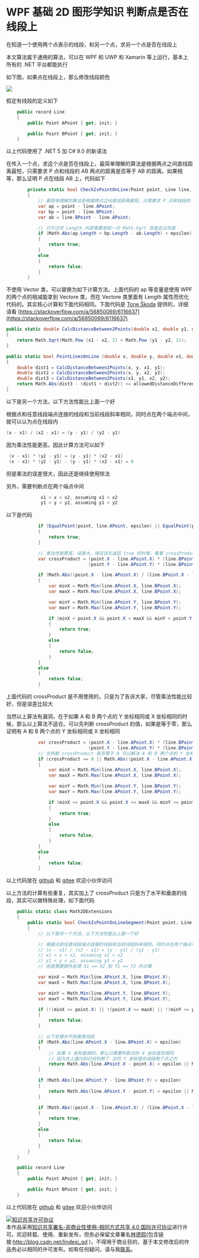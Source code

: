 
# WPF 基础 2D 图形学知识 判断点是否在线段上

在知道一个使用两个点表示的线段，和另一个点，求另一个点是否在线段上

<!--more-->


<!-- CreateTime:2021/3/18 21:05:11 -->

<!-- 发布 -->

本文算法属于通用的算法，可以在 WPF 和 UWP 和 Xamarin 等上运行，基本上所有的 .NET 平台都能执行

如下图，如果点在线段上，那么修改线段颜色

<!-- ![](image/WPF 基础 2D 图形学知识 判断点是否在线段上/WPF 基础 2D 图形学知识 判断点是否在线段上0.gif) -->

![](http://image.acmx.xyz/lindexi%2FWPF%2520%25E5%259F%25BA%25E7%25A1%2580%25202D%2520%25E5%259B%25BE%25E5%25BD%25A2%25E5%25AD%25A6%25E7%259F%25A5%25E8%25AF%2586%2520%25E5%2588%25A4%25E6%2596%25AD%25E7%2582%25B9%25E6%2598%25AF%25E5%2590%25A6%25E5%259C%25A8%25E7%25BA%25BF%25E6%25AE%25B5%25E4%25B8%258A0.gif)

假定有线段的定义如下

```csharp
    public record Line
    {
        public Point APoint { get; init; }

        public Point BPoint { get; init; }
    }
```

以上代码使用了 .NET 5 加 C# 9.0 的新语法

在传入一个点，求这个点是否在线段上，最简单理解的算法是根据两点之间直线距离最短，只需要求 P 点和线段的 AB 两点的距离是否等于 AB 的距离。如果相等，那么证明 P 点在线段 AB 上，代码如下

```csharp
        private static bool CheckIsPointOnLine(Point point, Line line, double epsilon = 0.1)
        {
            // 最简单理解的算法是根据两点之间直线距离最短，只需要求 P 点和线段的 AB 两点的距离是否等于 AB 的距离。如果相等，那么证明 P 点在线段 AB 上
            var ap = point - line.APoint;
            var bp = point - line.BPoint;
            var ab = line.BPoint - line.APoint;

            // 只不过求 Length 内部需要用到一次 Math.Sqrt 性能会比较差
            if (Math.Abs(ap.Length + bp.Length - ab.Length) < epsilon)
            {
                return true;
            }
            else
            {
                return false;
            }
        }
```

不使用 Vector 类，可以替换为如下计算方法。上面代码的 ap 等变量是使用 WPF 的两个点的相减能拿到 Vectore 类，而在 Vectore 类里面有 Length 属性而优化代码的。其实核心计算和下面代码相同。下面代码是 [Tone Škoda](https://stackoverflow.com/users/3572009/tone-%c5%a0koda) 提供的，详细请看 [https://stackoverflow.com/a/56850069/6116637](https://stackoverflow.com/a/56850069/6116637)

```csharp
public static double CalcDistanceBetween2Points(double x1, double y1, double x2, double y2)
{
    return Math.Sqrt(Math.Pow (x1 - x2, 2) + Math.Pow (y1 - y2, 2));
}

public static bool PointLinesOnLine (double x, double y, double x1, double y1, double x2, double y2, double allowedDistanceDifference)
{
    double dist1 = CalcDistanceBetween2Points(x, y, x1, y1);
    double dist2 = CalcDistanceBetween2Points(x, y, x2, y2);
    double dist3 = CalcDistanceBetween2Points(x1, y1, x2, y2);
    return Math.Abs(dist3 - (dist1 + dist2)) <= allowedDistanceDifference;
}
```

以下是另一个方法，以下方法性能比上面一个好

根据点和任意线段端点连接的线段和当前线段斜率相同，同时点在两个端点中间，就可以认为点在线段内

```csharp
(x - x1) / (x2 - x1) = (y - y1) / (y2 - y1)
```

因为乘法性能更高，因此计算方法可以如下

```csharp
 (x - x1) * (y2 - y1) = (y - y1) * (x2 - x1)
 (x - x1) * (y2 - y1) - (y - y1) * (x2 - x1) = 0
```

但是乘法的误差很大，因此还是继续使用除法

另外，需要判断点在两个端点中间

```csharp
             x1 < x < x2, assuming x1 < x2
             y1 < y < y2, assuming y1 < y2
```

以下是代码

```csharp
            if (EqualPoint(point, line.APoint, epsilon) || EqualPoint(point, line.BPoint, epsilon))
            {
                return true;
            }

            // 乘法性能更高，误差大。请试试在返回 true 的时候，看看 crossProduct 的值，可以发现这个值依然很大
            var crossProduct = (point.X - line.APoint.X) * (line.BPoint.Y - line.APoint.Y) -
                               (point.Y - line.APoint.Y) * (line.BPoint.X - line.APoint.X);

            if (Math.Abs((point.X - line.APoint.X) / (line.BPoint.X - line.APoint.X) - (point.Y - line.APoint.Y) / (line.BPoint.Y - line.APoint.Y)) < epsilon)
            {
                var minX = Math.Min(line.APoint.X, line.BPoint.X);
                var maxX = Math.Max(line.APoint.X, line.BPoint.X);

                var minY = Math.Min(line.APoint.Y, line.BPoint.Y);
                var maxY = Math.Max(line.APoint.Y, line.BPoint.Y);

                if (minX < point.X && point.X < maxX && minY < point.Y && point.Y < maxY)
                {
                    return true;
                }
                else
                {
                    return false;
                }
            }
            else
            {
                return false;
            }
```

上面代码的 crossProduct 是不用使用的，只是为了告诉大家，尽管乘法性能比较好，但是误差比较大

当然以上算法有漏洞，在于如果 A 和 B 两个点的 Y 坐标相同或 X 坐标相同的时候，那么以上算法不适合。可以先判断 crossProduct 的值，如果是等于零，那么证明有 A 和 B 两个点的 Y 坐标相同或 X 坐标相同

```csharp
            var crossProduct = (point.X - line.APoint.X) * (line.BPoint.Y - line.APoint.Y) -
                               (point.Y - line.APoint.Y) * (line.BPoint.X - line.APoint.X);
            // 先判断 crossProduct 是否等于 0 可以解决 A 和 B 两个点的 Y 坐标相同或 X 坐标相同的时候，使用除法的坑
            if (crossProduct == 0 || Math.Abs((point.X - line.APoint.X) / (line.BPoint.X - line.APoint.X) - (point.Y - line.APoint.Y) / (line.BPoint.Y - line.APoint.Y)) < epsilon)
            {
                var minX = Math.Min(line.APoint.X, line.BPoint.X);
                var maxX = Math.Max(line.APoint.X, line.BPoint.X);

                var minY = Math.Min(line.APoint.Y, line.BPoint.Y);
                var maxY = Math.Max(line.APoint.Y, line.BPoint.Y);

                if (minX <= point.X && point.X <= maxX && minY <= point.Y && point.Y <= maxY)
                {
                    return true;
                }
                else
                {
                    return false;
                }
            }
            else
            {
                return false;
            }
```

以上代码放在 [github](https://github.com/lindexi/lindexi_gd/tree/ed61e82f/WokayficeKegayurbu ) 和 [gitee](https://gitee.com/lindexi/lindexi_gd/tree/ed61e82f/WokayficeKegayurbu ) 欢迎小伙伴访问

以上方法的计算有些重复，其实加上了 crossProduct 只是为了水平和垂直的线段，其实可以做特殊处理，如下面代码

```csharp
    public static class Math2DExtensions
    {
        public static bool CheckIsPointOnLineSegment(Point point, Line line, double epsilon = 0.1)
        {
            // 以下是另一个方法，以下方法性能比上面一个好

            // 根据点和任意线段端点连接的线段和当前线段斜率相同，同时点在两个端点中间
            // (x - x1) / (x2 - x1) = (y - y1) / (y2 - y1)
            // x1 < x < x2, assuming x1 < x2
            // y1 < y < y2, assuming y1 < y2
            // 但是需要额外处理 X1 == X2 和 Y1 == Y2 的计算

            var minX = Math.Min(line.APoint.X, line.BPoint.X);
            var maxX = Math.Max(line.APoint.X, line.BPoint.X);

            var minY = Math.Min(line.APoint.Y, line.BPoint.Y);
            var maxY = Math.Max(line.APoint.Y, line.BPoint.Y);

            if (!(minX <= point.X) || !(point.X <= maxX) || !(minY <= point.Y) || !(point.Y <= maxY))
            {
                return false;
            }

            // 以下处理水平和垂直线段
            if (Math.Abs(line.APoint.X - line.BPoint.X) < epsilon)
            {
                // 如果 X 坐标是相同，那么只需要判断点的 X 坐标是否相同
                // 因为在上面代码已经判断了 点的 Y 坐标是在线段两个点之内
                return Math.Abs(line.APoint.X - point.X) < epsilon || Math.Abs(line.BPoint.X - point.X) < epsilon;
            }

            if (Math.Abs(line.APoint.Y - line.BPoint.Y) < epsilon)
            {
                return Math.Abs(line.APoint.Y - point.Y) < epsilon || Math.Abs(line.BPoint.Y - point.Y) < epsilon;
            }

            if (Math.Abs((point.X - line.APoint.X) / (line.BPoint.X - line.APoint.X) - (point.Y - line.APoint.Y) / (line.BPoint.Y - line.APoint.Y)) < epsilon)
            {
                return true;
            }
            else
            {
                return false;
            }
        }
    }

    public record Line
    {
        public Point APoint { get; init; }

        public Point BPoint { get; init; }
    }
```

以上代码放在 [github](https://github.com/lindexi/lindexi_gd/tree/05d0e495/WokayficeKegayurbu ) 和 [gitee](https://gitee.com/lindexi/lindexi_gd/tree/05d0e495/WokayficeKegayurbu ) 欢迎小伙伴访问




<!-- 

This is my code which can run in WPF

```csharp

        private static bool CheckIsPointOnLine(Point point, Line line, double epsilon = 0.1)
        {
        	// Thank you Rob Agar
            // (x - x1) / (x2 - x1) = (y - y1) / (y2 - y1)
            // x1 < x < x2, assuming x1 < x2
            // y1 < y < y2, assuming y1 < y2

            if (EqualPoint(point, line.APoint, epsilon) || EqualPoint(point, line.BPoint, epsilon))
            {
                return true;
            }

            if (Math.Abs((point.X - line.APoint.X) / (line.BPoint.X - line.APoint.X) - (point.Y - line.APoint.Y) / (line.BPoint.Y - line.APoint.Y)) < epsilon)
            {
                var minX = Math.Min(line.APoint.X, line.BPoint.X);
                var maxX = Math.Max(line.APoint.X, line.BPoint.X);

                var minY = Math.Min(line.APoint.Y, line.BPoint.Y);
                var maxY = Math.Max(line.APoint.Y, line.BPoint.Y);

                if (minX < point.X && point.X < maxX && minY < point.Y && point.Y < maxY)
                {
                    return true;
                }
                else
                {
                    return false;
                }
            }
            else
            {
                return false;
            }
        }

        private static bool EqualPoint(Point a, Point b, double epsilon = 0.001)
        {
            return Math.Abs(a.X - b.X) < epsilon && Math.Abs(a.Y - b.Y) < epsilon;
        }

    public record Line
    {
        public Point APoint { get; init; }

        public Point BPoint { get; init; }
    }
```

My code is in [github](https://github.com/lindexi/lindexi_gd/tree/1995f3e6/WokayficeKegayurbu ) -->




<a rel="license" href="http://creativecommons.org/licenses/by-nc-sa/4.0/"><img alt="知识共享许可协议" style="border-width:0" src="https://licensebuttons.net/l/by-nc-sa/4.0/88x31.png" /></a><br />本作品采用<a rel="license" href="http://creativecommons.org/licenses/by-nc-sa/4.0/">知识共享署名-非商业性使用-相同方式共享 4.0 国际许可协议</a>进行许可。欢迎转载、使用、重新发布，但务必保留文章署名[林德熙](http://blog.csdn.net/lindexi_gd)(包含链接:http://blog.csdn.net/lindexi_gd )，不得用于商业目的，基于本文修改后的作品务必以相同的许可发布。如有任何疑问，请与我[联系](mailto:lindexi_gd@163.com)。